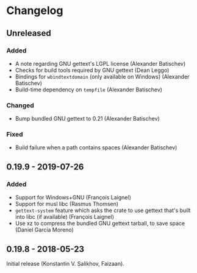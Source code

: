 # Changelog

## Unreleased

### Added
- A note regarding GNU gettext's LGPL license (Alexander Batischev)
- Checks for build tools required by GNU gettext (Dean Leggo)
- Bindings for `wbindtextdomain` (only available on Windows) (Alexander
    Batischev)
- Build-time dependency on `tempfile` (Alexander Batischev)

### Changed
- Bump bundled GNU gettext to 0.21 (Alexander Batischev)

### Fixed
- Build failure when a path contains spaces (Alexander Batischev)



## 0.19.9 - 2019-07-26

### Added
- Support for Windows+GNU (François Laignel)
- Support for musl libc (Rasmus Thomsen)
- `gettext-system` feature which asks the crate to use gettext that's built into
    libc (if available) (François Laignel)
- Use xz to compress the bundled GNU gettext tarball, to save space (Daniel
    García Moreno)



## 0.19.8 - 2018-05-23

Initial release (Konstantin V. Salikhov, Faizaan).
